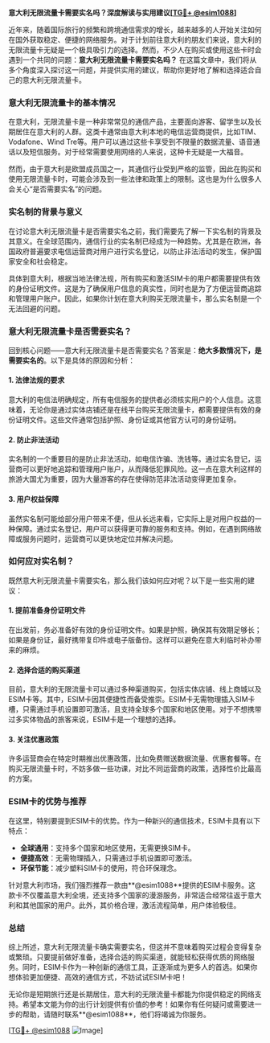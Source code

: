 **意大利无限流量卡需要实名吗？深度解读与实用建议[[TG💪+ @esim1088](https://t.me/s/esim1088)]**

近年来，随着国际旅行的频繁和跨境通信需求的增长，越来越多的人开始关注如何在国外获取稳定、便捷的网络服务。对于计划前往意大利的朋友们来说，意大利的无限流量卡无疑是一个极具吸引力的选择。然而，不少人在购买或使用这些卡时会遇到一个共同的问题：**意大利无限流量卡需要实名吗？** 在这篇文章中，我们将从多个角度深入探讨这一问题，并提供实用的建议，帮助你更好地了解和选择适合自己的意大利无限流量卡。

### 意大利无限流量卡的基本情况

在意大利，无限流量卡是一种非常常见的通信产品，主要面向游客、留学生以及长期居住在意大利的人群。这类卡通常由意大利本地的电信运营商提供，比如TIM、Vodafone、Wind Tre等。用户可以通过这些卡享受到不限量的数据流量、语音通话以及短信服务。对于经常需要使用网络的人来说，这种卡无疑是一大福音。

然而，由于意大利是欧盟成员国之一，其通信行业受到严格的监管，因此在购买和使用无限流量卡时，可能会涉及到一些法律和政策上的限制。这也是为什么很多人会关心“是否需要实名”的问题。

### 实名制的背景与意义

在讨论意大利无限流量卡是否需要实名之前，我们需要先了解一下实名制的背景及其意义。在全球范围内，通信行业的实名制已经成为一种趋势。尤其是在欧洲，各国政府普遍要求电信运营商对用户进行实名登记，以防止非法活动的发生，保护国家安全和社会稳定。

具体到意大利，根据当地法律法规，所有购买和激活SIM卡的用户都需要提供有效的身份证明文件。这是为了确保用户信息的真实性，同时也是为了方便运营商追踪和管理用户账户。因此，如果你计划在意大利购买无限流量卡，那么实名制是一个无法回避的问题。

### 意大利无限流量卡是否需要实名？

回到核心问题——意大利无限流量卡是否需要实名？答案是：**绝大多数情况下，是需要实名的**。以下是具体的原因和分析：

#### 1. 法律法规的要求
意大利的电信法明确规定，所有电信服务的提供者必须核实用户的个人信息。这意味着，无论你是通过实体店铺还是在线平台购买无限流量卡，都需要提供有效的身份证明文件。这些文件通常包括护照、身份证或其他官方认可的身份证明。

#### 2. 防止非法活动
实名制的一个重要目的是防止非法活动，如电信诈骗、洗钱等。通过实名登记，运营商可以更好地追踪和管理用户账户，从而降低犯罪风险。这一点在意大利这样的旅游大国尤为重要，因为大量游客的存在使得防范非法活动变得更加复杂。

#### 3. 用户权益保障
虽然实名制可能给部分用户带来不便，但从长远来看，它实际上是对用户权益的一种保障。通过实名登记，用户可以获得更可靠的服务和支持。例如，在遇到网络故障或服务问题时，运营商可以更快地定位并解决问题。

### 如何应对实名制？

既然意大利无限流量卡需要实名，那么我们该如何应对呢？以下是一些实用的建议：

#### 1. 提前准备身份证明文件
在出发前，务必准备好有效的身份证明文件。如果是护照，确保其有效期足够长；如果是身份证，最好携带复印件或电子版备份。这样可以避免在意大利临时补办带来的麻烦。

#### 2. 选择合适的购买渠道
目前，意大利的无限流量卡可以通过多种渠道购买，包括实体店铺、线上商城以及ESIM卡等。其中，ESIM卡因其便捷性而备受推崇。ESIM卡无需物理插入SIM卡槽，只需通过手机设置即可激活，且支持全球多个国家和地区使用。对于不想携带过多实体物品的旅客来说，ESIM卡是一个理想的选择。

#### 3. 关注优惠政策
许多运营商会在特定时期推出优惠政策，比如免费赠送数据流量、优惠套餐等。在购买无限流量卡时，不妨多做一些功课，对比不同运营商的政策，选择性价比最高的方案。

### ESIM卡的优势与推荐

在这里，特别要提到ESIM卡的优势。作为一种新兴的通信技术，ESIM卡具有以下特点：

- **全球通用**：支持多个国家和地区使用，无需更换SIM卡。
- **便捷高效**：无需物理插入，只需通过手机设置即可激活。
- **环保节能**：减少塑料SIM卡的使用，符合环保理念。

针对意大利市场，我们强烈推荐一款由**@esim1088**提供的ESIM卡服务。这款卡不仅覆盖意大利全境，还支持多个国家的漫游服务，非常适合经常往返于意大利和其他国家的用户。此外，其价格合理，激活流程简单，用户体验极佳。

### 总结

综上所述，意大利无限流量卡确实需要实名，但这并不意味着购买过程会变得复杂或繁琐。只要提前做好准备，选择合适的购买渠道，就能轻松获得优质的网络服务。同时，ESIM卡作为一种创新的通信工具，正逐渐成为更多人的首选。如果你想体验更加便捷、高效的通信方式，不妨试试ESIM卡吧！

无论你是短期旅行还是长期居住，意大利的无限流量卡都能为你提供稳定的网络支持。希望本文能为你的出行计划提供有价值的参考！如果你有任何疑问或需要进一步的帮助，请随时联系**@esim1088**，他们将竭诚为你服务。

[[TG💪+ @esim1088](https://t.me/s/esim1088) ![Image](https://i.postimg.cc/4NQfJmqS/Snipaste-2025-05-13-00-14-12.png)]